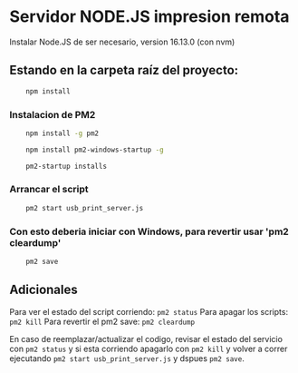 # Servidor NODE.JS impresion remota

Instalar Node.JS de ser necesario, version 16.13.0 (con nvm)

## Estando en la carpeta raíz del proyecto:

```bash
    npm install
```

### Instalacion de PM2

```bash
    npm install -g pm2
```

```bash
    npm install pm2-windows-startup -g
```

```bash
    pm2-startup installs
```

### Arrancar el script

```bash
    pm2 start usb_print_server.js
```

### Con esto deberia iniciar con Windows, para revertir usar 'pm2 cleardump'

```bash
    pm2 save
```

## Adicionales

Para ver el estado del script corriendo: `pm2 status`
Para apagar los scripts: `pm2 kill`
Para revertir el pm2 save: `pm2 cleardump`

En caso de reemplazar/actualizar el codigo, revisar el estado del servicio con `pm2 status` y si esta corriendo
apagarlo con `pm2 kill` y volver a correr ejecutando `pm2 start usb_print_server.js` y dspues `pm2 save`.
